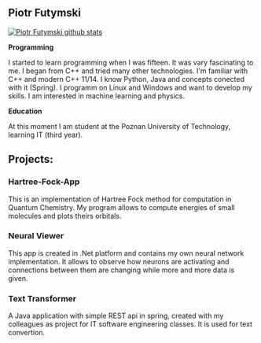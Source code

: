 ## Piotr Futymski

[![Piotr Futymski github stats](https://github-readme-stats.vercel.app/api?username=piotrfutymski)](https://github.com/anuraghazra/github-readme-stats)

<b>Programming</b>

I started to learn programming when I was fifteen. It was vary fascinating to me. I began from C++ and tried many other technologies. I'm familiar with C++ and modern C++ 11/14. I know Python, Java and concepts conected with it (Spring). I programm on Linux and Windows and want to develop my skills. I am interested in machine learning and physics.

<b>Education</b>

At this moment I am student at the Poznan University of Technology, learning IT (third year). 

## Projects:

### Hartree-Fock-App

This is an implementation of Hartree Fock method for computation in Quantum Chemistry. My program allows to compute energies of small molecules and plots theirs orbitals.

### Neural Viewer

This app is created in .Net platform and contains my own neural network implementation. It allows to observe how neurons are activating and connections between them are changing while more and more data is given.

### Text Transformer

A Java application with simple REST api in spring, created with my colleagues as project for IT software engineering classes. It is used for text convertion.

<!--
**piotrfutymski/piotrfutymski** is a ✨ _special_ ✨ repository because its `README.md` (this file) appears on your GitHub profile.

Here are some ideas to get you started:

- 🔭 I’m currently working on ...
- 🌱 I’m currently learning ...
- 👯 I’m looking to collaborate on ...
- 🤔 I’m looking for help with ...
- 💬 Ask me about ...
- 📫 How to reach me: ...
- 😄 Pronouns: ...
- ⚡ Fun fact: ...
-->
